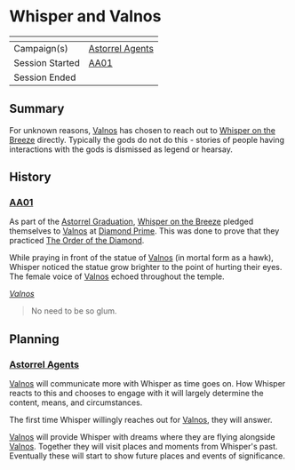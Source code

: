 # Whisper and Valnos

| []() | |
| --- | --- |
| Campaign(s) | [Astorrel Agents](../README.md) |
| Session Started | [AA01](../sessions/AA01.md) |
| Session Ended | |

## Summary

For unknown reasons, [Valnos](../../../astarus/gods/gods/valnos.md) has chosen to reach out to [Whisper on the Breeze](../../../astarus/people/whisper-on-the-breeze.md) directly. Typically the gods do not do this - stories of people having interactions with the gods is dismissed as legend or hearsay.

## History

### [AA01](../sessions/AA01.md)

As part of the [Astorrel Graduation](astorrel-graduation.md), [Whisper on the Breeze](../../../astarus/people/whisper-on-the-breeze.md) pledged themselves to [Valnos](../../../astarus/gods/gods/valnos.md) at [Diamond Prime](../../../astarus/places/buildings/temples/diamond-prime.md). This was done to prove that they practiced [The Order of the Diamond](../../../astarus/gods/the-order-of-the-diamond.md).

While praying in front of the statue of [Valnos](../../../astarus/gods/gods/valnos.md) (in mortal form as a hawk), Whisper noticed the statue grow brighter to the point of hurting their eyes. The female voice of [Valnos](../../../astarus/gods/gods/valnos.md) echoed throughout the temple.

*[Valnos](../../../astarus/gods/gods/valnos.md)*

> No need to be so glum.

## Planning

### [Astorrel Agents](../README.md)

[Valnos](../../../astarus/gods/gods/valnos.md) will communicate more with Whisper as time goes on. How Whisper reacts to this and chooses to engage with it will largely determine the content, means, and circumstances.

The first time Whisper willingly reaches out for [Valnos](../../../astarus/gods/gods/valnos.md), they will answer.

[Valnos](../../../astarus/gods/gods/valnos.md) will provide Whisper with dreams where they are flying alongside [Valnos](../../../astarus/gods/gods/valnos.md). Together they will visit places and moments from Whisper's past. Eventually these will start to show future places and events of significance.

